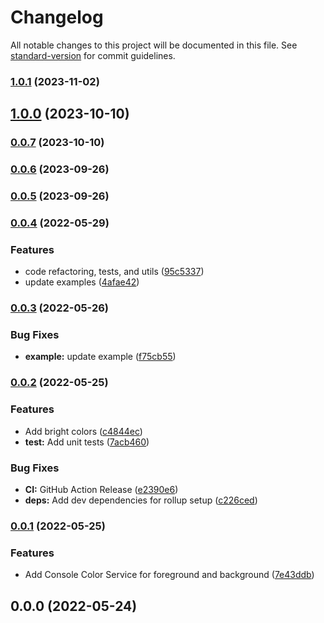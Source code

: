 # Changelog

All notable changes to this project will be documented in this file. See [standard-version](https://github.com/conventional-changelog/standard-version) for commit guidelines.

### [1.0.1](https://github.com/ialopezg/custom-console-colors/compare/v1.0.0...v1.0.1) (2023-11-02)

## [1.0.0](https://github.com/ialopezg/custom-console-colors/compare/v0.0.7...v1.0.0) (2023-10-10)

### [0.0.7](https://github.com/ialopezg/custom-console-colors/compare/v0.0.6...v0.0.7) (2023-10-10)

### [0.0.6](https://github.com/ialopezg/custom-console-colors/compare/v0.0.5...v0.0.6) (2023-09-26)

### [0.0.5](https://github.com/ialopezg/custom-console-colors/compare/v0.0.4...v0.0.5) (2023-09-26)

### [0.0.4](https://github.com/ialopezg/custom-console-colors/compare/v0.0.3...v0.0.4) (2022-05-29)


### Features

* code refactoring, tests, and utils ([95c5337](https://github.com/ialopezg/custom-console-colors/commits/95c5337c749a150550144ab53d60012eece21a00))
* update examples ([4afae42](https://github.com/ialopezg/custom-console-colors/commits/4afae42b120796b3c052307624e7e3d5dbbd73ed))

### [0.0.3](https://github.com/ialopezg/custom-console-colors/compare/v0.0.2...v0.0.3) (2022-05-26)


### Bug Fixes

* **example:** update example ([f75cb55](https://github.com/ialopezg/custom-console-colors/commits/f75cb55cc1ce53f3c15c90bd29ae09da46f9a938))

### [0.0.2](https://github.com/ialopezg/custom-console-colors/compare/v0.0.1...v0.0.2) (2022-05-25)


### Features

* Add bright colors ([c4844ec](https://github.com/ialopezg/custom-console-colors/commits/c4844ec334afbaa660569c3a52c7dc46d7ffe9b5))
* **test:** Add unit tests ([7acb460](https://github.com/ialopezg/custom-console-colors/commits/7acb460c3b1338ca0eed60f733635b14a3e2cffd))


### Bug Fixes

* **CI:** GitHub Action Release ([e2390e6](https://github.com/ialopezg/custom-console-colors/commits/e2390e6917ba0e70a71f0f1fb16804d42be6c1df))
* **deps:** Add dev dependencies for rollup setup ([c226ced](https://github.com/ialopezg/custom-console-colors/commits/c226ced9b3df573171e17167dee84844e17e65b9))

### [0.0.1](https://github.com/ialopezg/custom-console-colors/compare/v0.0.0...v0.0.1) (2022-05-25)


### Features

* Add Console Color Service for foreground and background ([7e43ddb](https://github.com/ialopezg/custom-console-colors/commits/7e43ddbd16f53343496526e1fe943fd828728d94))

## 0.0.0 (2022-05-24)
